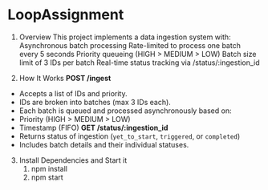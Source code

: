 # LoopAssignment

1. Overview
This project implements a data ingestion system with:
Asynchronous batch processing
Rate-limited to process one batch every 5 seconds
Priority queueing (HIGH > MEDIUM > LOW)
Batch size limit of 3 IDs per batch
Real-time status tracking via /status/:ingestion_id

2.  How It Works
   **POST /ingest**  
   - Accepts a list of IDs and priority.  
   - IDs are broken into batches (max 3 IDs each).  
   - Each batch is queued and processed asynchronously based on:
   - Priority (HIGH > MEDIUM > LOW)
   - Timestamp (FIFO)
    **GET /status/:ingestion_id**  
   - Returns status of ingestion (`yet_to_start`, `triggered`, or `completed`)  
   - Includes batch details and their individual statuses.

3. Install Dependencies and Start it
   1. npm install
   2. npm start
